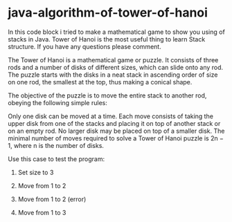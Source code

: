 # java-algorithm-of-tower-of-hanoi
In this code block i tried to make a mathematical game to show you using of stacks in Java. Tower of Hanoi is the most useful thing to learn Stack structure. If you have any questions please comment.

The Tower of Hanoi is a mathematical game or puzzle. It consists of three rods and a number of disks of different sizes, which can slide onto any rod. The puzzle starts with the disks in a neat stack in ascending order of size on one rod, the smallest at the top, thus making a conical shape.

The objective of the puzzle is to move the entire stack to another rod, obeying the following simple rules:

Only one disk can be moved at a time.
Each move consists of taking the upper disk from one of the stacks and placing it on top of another stack or on an empty rod.
No larger disk may be placed on top of a smaller disk.
The minimal number of moves required to solve a Tower of Hanoi puzzle is 2n − 1, where n is the number of disks.

Use this case to test the program:

1. Set size to 3

2. Move from 1 to 2

3. Move from 1 to 2 (error)

4. Move from 1 to 3
